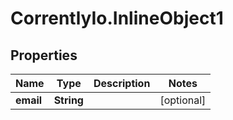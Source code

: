 # CorrentlyIo.InlineObject1

## Properties

Name | Type | Description | Notes
------------ | ------------- | ------------- | -------------
**email** | **String** |  | [optional] 


